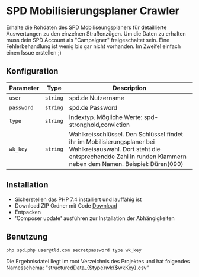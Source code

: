 # SPD Mobilisierungsplaner Crawler
Erhalte die Rohdaten des SPD Mobiliseungsplaners für detaillierte Auswertungen zu den einzelnen Straßenzügen. Um die Daten zu erhalten muss dein SPD Account als "Campaigner" freigeschaltet sein. Eine Fehlerbehandlung ist wenig bis gar nicht vorhanden. Im Zweifel einfach einen Issue erstellen ;)

## Konfiguration
| Parameter | Type | Description
|---|---|---|
| `user`| `string` | spd.de Nutzername |
| `password`| `string` | spd.de Password |
| `type` | `string` | Indextyp. Mögliche Werte: spd-stronghold,conviction|
| `wk_key` | `string` | Wahlkreisschlüssel. Den Schlüssel findet ihr im Mobilisierungsplaner bei Wahlkreisauswahl. Dort steht die entsprechendde Zahl in runden Klammern neben dem Namen. Beispiel: Düren(090) |

## Installation
- Sicherstellen das PHP 7.4 installiert und lauffähig ist
- Download ZIP Ordner mit Code [Download](https://github.com/JUVOJustin/spd-mobi-crawler/archive/refs/heads/main.zip)
- Entpacken
- 'Composer update' ausführen zur Installation der Abhängigkeiten

## Benutzung
```php spd.php user@tld.com secretpassword type wk_key```

Die Ergebnisdatei liegt im root Verzeichnis des Projektes und hat folgendes Namesschema: "structuredData_{$type}_wk_{$wkKey}.csv"
